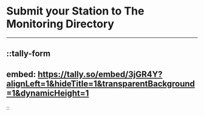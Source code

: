 # Submit your Station to The Monitoring Directory

---

::tally-form
---
embed: https://tally.so/embed/3jGR4Y?alignLeft=1&hideTitle=1&transparentBackground=1&dynamicHeight=1
---
::